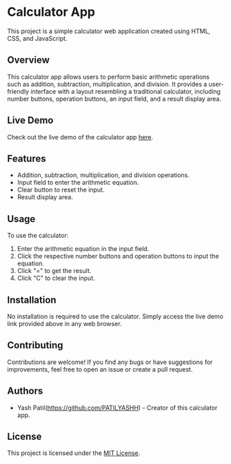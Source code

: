 # Calculator App

This project is a simple calculator web application created using HTML, CSS, and JavaScript.

## Overview

This calculator app allows users to perform basic arithmetic operations such as addition, subtraction, multiplication, and division. It provides a user-friendly interface with a layout resembling a traditional calculator, including number buttons, operation buttons, an input field, and a result display area.

## Live Demo

Check out the live demo of the calculator app [here](https://14855c97-f123-45e5-a1e2-90d3ab9740f9-00-2xnt8poe9tjyt.sisko.replit.dev/).

## Features

- Addition, subtraction, multiplication, and division operations.
- Input field to enter the arithmetic equation.
- Clear button to reset the input.
- Result display area.

## Usage

To use the calculator:
1. Enter the arithmetic equation in the input field.
2. Click the respective number buttons and operation buttons to input the equation.
3. Click "=" to get the result.
4. Click "C" to clear the input.

## Installation

No installation is required to use the calculator. Simply access the live demo link provided above in any web browser.

## Contributing

Contributions are welcome! If you find any bugs or have suggestions for improvements, feel free to open an issue or create a pull request.

## Authors

- Yash Patil(https://github.com/PATILYASHH) - Creator of this calculator app.

## License

This project is licensed under the [MIT License](LICENSE).
